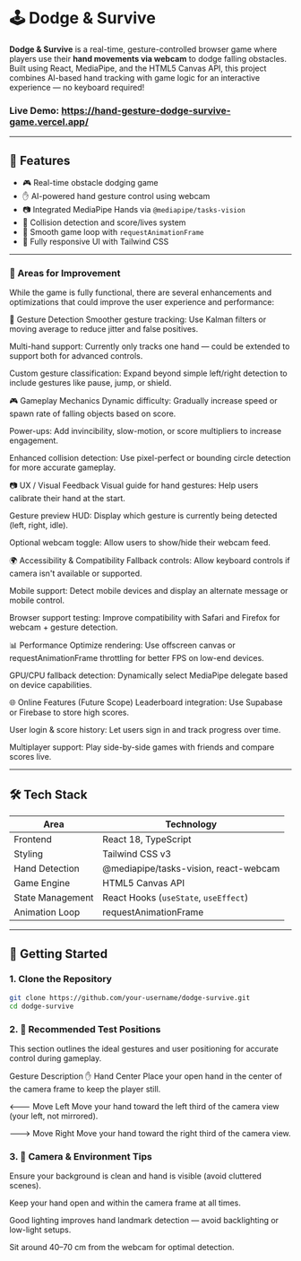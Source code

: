 # 🕹️ Dodge & Survive

**Dodge & Survive** is a real-time, gesture-controlled browser game where players use their **hand movements via webcam** to dodge falling obstacles. Built using React, MediaPipe, and the HTML5 Canvas API, this project combines AI-based hand tracking with game logic for an interactive experience — no keyboard required!
### Live Demo: https://hand-gesture-dodge-survive-game.vercel.app/
---

## 🎯 Features

- 🎮 Real-time obstacle dodging game
- ✋ AI-powered hand gesture control using webcam
- 📷 Integrated MediaPipe Hands via `@mediapipe/tasks-vision`
- 🧠 Collision detection and score/lives system
- 🔁 Smooth game loop with `requestAnimationFrame`
- 🎨 Fully responsive UI with Tailwind CSS

---
### 🔧 Areas for Improvement
While the game is fully functional, there are several enhancements and optimizations that could improve the user experience and performance:

🧠 Gesture Detection
Smoother gesture tracking: Use Kalman filters or moving average to reduce jitter and false positives.

Multi-hand support: Currently only tracks one hand — could be extended to support both for advanced controls.

Custom gesture classification: Expand beyond simple left/right detection to include gestures like pause, jump, or shield.

🎮 Gameplay Mechanics
Dynamic difficulty: Gradually increase speed or spawn rate of falling objects based on score.

Power-ups: Add invincibility, slow-motion, or score multipliers to increase engagement.

Enhanced collision detection: Use pixel-perfect or bounding circle detection for more accurate gameplay.

📷 UX / Visual Feedback
Visual guide for hand gestures: Help users calibrate their hand at the start.

Gesture preview HUD: Display which gesture is currently being detected (left, right, idle).

Optional webcam toggle: Allow users to show/hide their webcam feed.

🌍 Accessibility & Compatibility
Fallback controls: Allow keyboard controls if camera isn't available or supported.

Mobile support: Detect mobile devices and display an alternate message or mobile control.

Browser support testing: Improve compatibility with Safari and Firefox for webcam + gesture detection.

📊 Performance
Optimize rendering: Use offscreen canvas or requestAnimationFrame throttling for better FPS on low-end devices.

GPU/CPU fallback detection: Dynamically select MediaPipe delegate based on device capabilities.

🌐 Online Features (Future Scope)
Leaderboard integration: Use Supabase or Firebase to store high scores.

User login & score history: Let users sign in and track progress over time.

Multiplayer support: Play side-by-side games with friends and compare scores live.

---

## 🛠️ Tech Stack

| Area              | Technology                             |
|-------------------|-----------------------------------------|
| Frontend          | React 18, TypeScript                    |
| Styling           | Tailwind CSS v3                         |
| Hand Detection    | @mediapipe/tasks-vision, react-webcam   |
| Game Engine       | HTML5 Canvas API                        |
| State Management  | React Hooks (`useState`, `useEffect`)   |
| Animation Loop    | requestAnimationFrame                   |

---

## 🚀 Getting Started

### 1. Clone the Repository

```bash
git clone https://github.com/your-username/dodge-survive.git
cd dodge-survive
```

### 2. 🧪 Recommended Test Positions
This section outlines the ideal gestures and user positioning for accurate control during gameplay.

Gesture	Description
✋ Hand Center	Place your open hand in the center of the camera frame to keep the player still.

🡐 Move Left	Move your hand toward the left third of the camera view (your left, not mirrored).

🡒 Move Right	Move your hand toward the right third of the camera view.

### 3. 📸 Camera & Environment Tips
Ensure your background is clean and hand is visible (avoid cluttered scenes).

Keep your hand open and within the camera frame at all times.

Good lighting improves hand landmark detection — avoid backlighting or low-light setups.

Sit around 40–70 cm from the webcam for optimal detection.
